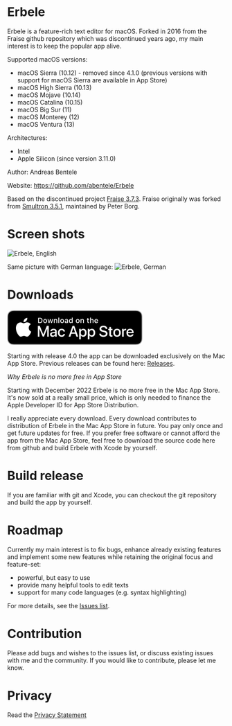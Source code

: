 # Erbele

Erbele is a feature-rich text editor for macOS. Forked in 2016 from the Fraise github repository which was discontinued years ago, my main interest is to keep the popular app alive.

Supported macOS versions:

* macOS Sierra (10.12) - removed since 4.1.0 (previous versions with support for macOS Sierra are available in App Store)
* macOS High Sierra (10.13)
* macOS Mojave (10.14)
* macOS Catalina (10.15)
* macOS Big Sur (11)
* macOS Monterey (12)
* macOS Ventura (13)

Architectures: 

* Intel
* Apple Silicon (since version 3.11.0)

Author: Andreas Bentele

Website: https://github.com/abentele/Erbele

Based on the discontinued project [Fraise 3.7.3](https://github.com/jfmoy/Fraise).
Fraise originally was forked from [Smultron 3.5.1](https://sourceforge.net/projects/smultron/), maintained by Peter Borg.

# Screen shots

![Erbele, English](https://github.com/abentele/Erbele/raw/master/Erbele-screenshot_en.png)

Same picture with German language:
![Erbele, German](https://github.com/abentele/Erbele/raw/master/Erbele-screenshot_de.png)

# Downloads

[![Download on the Mac App Store](./Distribution/badge-download-on-the-mac-app-store.svg)](https://apps.apple.com/de/app/erbele/id1595456360?mt=12)

Starting with release 4.0 the app can be downloaded exclusively on the Mac App Store. Previous releases can be found here: [Releases](https://github.com/abentele/Erbele/releases).

*Why Erbele is no more free in App Store*

Starting with December 2022 Erbele is no more free in the Mac App Store.
It's now sold at a really small price, which is only needed to finance the Apple Developer ID for App Store Distribution.

I really appreciate every download. Every download contributes to distribution of Erbele in the Mac App Store in future. You pay only once and get future updates for free.
If you prefer free software or cannot afford the app from the Mac App Store, feel free to download the source code here from github and build Erbele with Xcode by yourself.

# Build release

If you are familiar with git and Xcode, you can checkout the git repository and build the app by yourself.

# Roadmap

Currently my main interest is to fix bugs, enhance already existing features and implement some new features while retaining the original focus and feature-set:

* powerful, but easy to use
* provide many helpful tools to edit texts
* support for many code languages (e.g. syntax highlighting)

For more details, see the [Issues list](https://github.com/abentele/Erbele/issues).

# Contribution

Please add bugs and wishes to the issues list, or discuss existing issues with me and the community.
If you would like to contribute, please let me know.

# Privacy

Read the [Privacy Statement](./Privacy.md)
